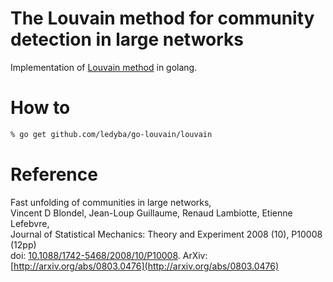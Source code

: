 # The Louvain method for community detection in large networks

Implementation of [Louvain method](https://perso.uclouvain.be/vincent.blondel/research/louvain.html) in golang.

# How to

```bash
% go get github.com/ledyba/go-louvain/louvain
```

# Reference

Fast unfolding of communities in large networks,   
Vincent D Blondel, Jean-Loup Guillaume, Renaud Lambiotte, Etienne Lefebvre,   
Journal of Statistical Mechanics: Theory and Experiment 2008 (10), P10008 (12pp)  
doi: [10.1088/1742-5468/2008/10/P10008](http://dx.doi.org/10.1088%2F1742-5468%2F2008%2F10%2FP10008). ArXiv: [http://arxiv.org/abs/0803.0476](http://arxiv.org/abs/0803.0476)
